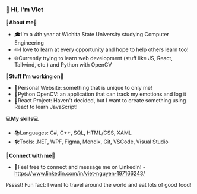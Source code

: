### 👋 Hi, I'm Viet 

🌟**About me**🌟
- 🎓I'm a 4th year at Wichita State University studying Computer Engineering
- ✏️I love to learn at every opportunity and hope to help others learn too!
- 🌐Currently trying to learn web development (stuff like JS, React, Tailwind, etc.) and Python with OpenCV

🚀**Stuff I'm working on**🚀
- 🤸Personal Website: something that is unique to only me!
- 🍔Python OpenCV: an application that can track my emotions and log it
- 🦋React Project: Haven't decided, but I want to create something using React to learn JavaScript!

💻**My skills**💻
- 📚Languages: C#, C++, SQL, HTML/CSS, XAML
- 🛠️Tools: .NET, WPF, Figma, Mendix, Git, VSCode, Visual Studio

🤝**Connect with me**🤝
- 🔗Feel free to connect and message me on LinkedIn! - https://www.linkedin.com/in/viet-nguyen-197166243/

Psssst! Fun fact: I want to travel around the world and eat lots of good food!
